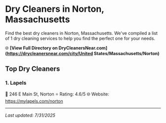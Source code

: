 # Dry Cleaners in Norton, Massachusetts

Find the best dry cleaners in Norton, Massachusetts. We've compiled a list of 1 dry cleaning services to help you find the perfect one for your needs.

🌐 **[View Full Directory on DryCleanersNear.com](https://drycleanersnear.com/city/United States/Massachusetts/Norton)**

## Top Dry Cleaners

### 1. Lapels
📍 246 E Main St, Norton
⭐ Rating: 4.6/5
🌐 Website: https://mylapels.com/norton


---

*Last updated: 7/31/2025*
